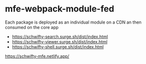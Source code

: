 # mfe-webpack-module-fed

Each package is deployed as an individual module on a CDN an then consumed on the core app

- https://schwifty-search.surge.sh/dist/index.html
- https://schwifty-viewer.surge.sh/dist/index.html
- https://schwifty-shell.surge.sh/dist/index.html

https://schwifty-mfe.netlify.app/

